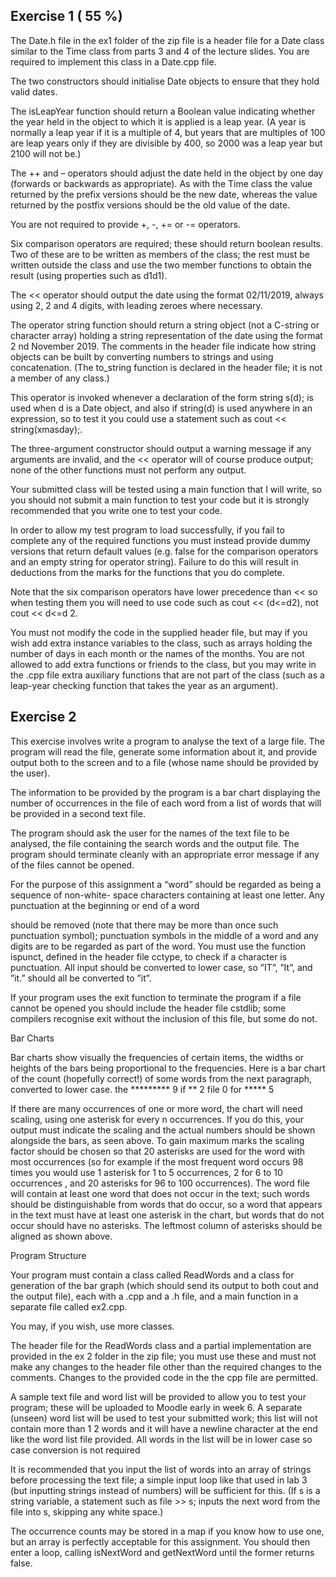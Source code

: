## Exercise 1 ( 55 %)

The Date.h file in the ex1 folder of the zip file is a header file for a Date class similar to the Time
class from parts 3 and 4 of the lecture slides. You are required to implement this class in a Date.cpp
file.

The two constructors should initialise Date objects to ensure that they hold valid dates.

The isLeapYear function should return a Boolean value indicating whether the year held in the
object to which it is applied is a leap year. (A year is normally a leap year if it is a multiple of 4, but
years that are multiples of 100 are leap years only if they are divisible by 400, so 2000 was a leap
year but 2100 will not be.)

The ++ and – operators should adjust the date held in the object by one day (forwards or backwards
as appropriate). As with the Time class the value returned by the prefix versions should be the new
date, whereas the value returned by the postfix versions should be the old value of the date.

You are not required to provide +, -, += or -= operators.

Six comparison operators are required; these should return boolean results. Two of these are to be
written as members of the class; the rest must be written outside the class and use the two member
functions to obtain the result (using properties such as d1<d2 if d2>d1).

The << operator should output the date using the format 02/11/2019, always using 2, 2 and 4 digits,
with leading zeroes where necessary.


The operator string function should return a string object (not a C-string or character array)
holding a string representation of the date using the format 2 nd November 2019. The comments in
the header file indicate how string objects can be built by converting numbers to strings and using
concatenation. (The to_string function is declared in the <string> header file; it is not a member
of any class.)

This operator is invoked whenever a declaration of the form string s(d); is used when d is a Date
object, and also if string(d) is used anywhere in an expression, so to test it you could use a
statement such as cout << string(xmasday);.

The three-argument constructor should output a warning message if any arguments are invalid, and
the << operator will of course produce output; none of the other functions must not perform any
output.

Your submitted class will be tested using a main function that I will write, so you should not submit
a main function to test your code but it is strongly recommended that you write one to test your code.

In order to allow my test program to load successfully, if you fail to complete any of the required
functions you must instead provide dummy versions that return default values (e.g. false for the
comparison operators and an empty string for operator string). Failure to do this will result in
deductions from the marks for the functions that you do complete.

Note that the six comparison operators have lower precedence than << so when testing them you will
need to use code such as cout << (d<=d2), not cout << d<=d 2.

You must not modify the code in the supplied header file, but may if you wish add extra instance
variables to the class, such as arrays holding the number of days in each month or the names of the
months. You are not allowed to add extra functions or friends to the class, but you may write in the
.cpp file extra auxiliary functions that are not part of the class (such as a leap-year checking function
that takes the year as an argument).

## Exercise 2

This exercise involves write a program to analyse the text of a large file. The program will read the
file, generate some information about it, and provide output both to the screen and to a file (whose
name should be provided by the user).

The information to be provided by the program is a bar chart displaying the number of occurrences
in the file of each word from a list of words that will be provided in a second text file.

The program should ask the user for the names of the text file to be analysed, the file containing the
search words and the output file. The program should terminate cleanly with an appropriate error
message if any of the files cannot be opened.

For the purpose of this assignment a “word” should be regarded as being a sequence of non-white-
space characters containing at least one letter. Any punctuation at the beginning or end of a word


should be removed (note that there may be more than once such punctuation symbol); punctuation
symbols in the middle of a word and any digits are to be regarded as part of the word. You must use
the function ispunct, defined in the header file cctype, to check if a character is punctuation. All
input should be converted to lower case, so ”IT”, ”It”, and ”it.” should all be converted to ”it”.

If your program uses the exit function to terminate the program if a file cannot be opened you should
include the header file cstdlib; some compilers recognise exit without the inclusion of this file,
but some do not.

Bar Charts

Bar charts show visually the frequencies of certain items, the widths or heights of the bars being
proportional to the frequencies. Here is a bar chart of the count (hopefully correct!) of some words
from the next paragraph, converted to lower case.
the ********* 9
if ** 2
file 0
for ***** 5

If there are many occurrences of one or more word, the chart will need scaling, using one asterisk for
every n occurrences. If you do this, your output must indicate the scaling and the actual numbers
should be shown alongside the bars, as seen above. To gain maximum marks the scaling factor should
be chosen so that 20 asterisks are used for the word with most occurrences (so for example if the most
frequent word occurs 98 times you would use 1 asterisk for 1 to 5 occurrences, 2 for 6 to 10
occurrences , and 20 asterisks for 96 to 100 occurrences). The word file will contain at least one word
that does not occur in the text; such words should be distinguishable from words that do occur, so a
word that appears in the text must have at least one asterisk in the chart, but words that do not occur
should have no asterisks. The leftmost column of asterisks should be aligned as shown above.

Program Structure

Your program must contain a class called ReadWords and a class for generation of the bar graph
(which should send its output to both cout and the output file), each with a .cpp and a .h file, and a
main function in a separate file called ex2.cpp.

You may, if you wish, use more classes.

The header file for the ReadWords class and a partial implementation are provided in the ex 2 folder
in the zip file; you must use these and must not make any changes to the header file other than the
required changes to the comments. Changes to the provided code in the the cpp file are permitted.

A sample text file and word list will be provided to allow you to test your program; these will be
uploaded to Moodle early in week 6. A separate (unseen) word list will be used to test your submitted
work; this list will not contain more than 1 2 words and it will have a newline character at the end like
the word list file provided. All words in the list will be in lower case so case conversion is not required


It is recommended that you input the list of words into an array of strings before processing the text
file; a simple input loop like that used in lab 3 (but inputting strings instead of numbers) will be
sufficient for this. (If s is a string variable, a statement such as file >> s; inputs the next word
from the file into s, skipping any white space.)

The occurrence counts may be stored in a map if you know how to use one, but an array is perfectly
acceptable for this assignment. You should then enter a loop, calling isNextWord and getNextWord
until the former returns false.
